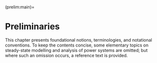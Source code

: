 (prelim:main)=
# Preliminaries

This chapter presents foundational notions, terminologies, and notational conventions.
To keep the contents concise, some elementary topics on steady-state modelling and analysis of power systems are omitted;
but where such an omission occurs, a reference text is provided.

```{tableofcontents}
```
